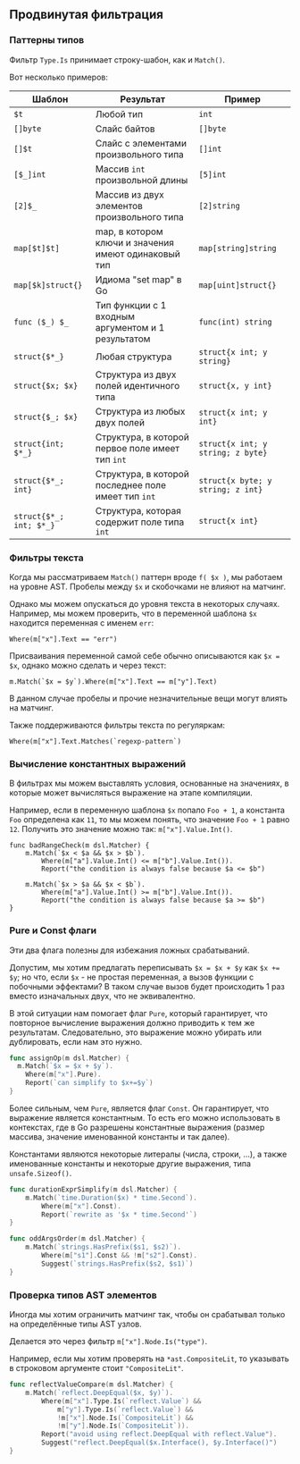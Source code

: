 ## Продвинутая фильтрация

### Паттерны типов

Фильтр `Type.Is` принимает строку-шабон, как и `Match()`.

Вот несколько примеров:

| Шаблон | Результат | Пример |
|---|---|---|
| `$t` | Любой тип | `int` |
| `[]byte` | Слайс байтов | `[]byte` |
| `[]$t` | Слайс с элементами произвольного типа | `[]int` |
| `[$_]int` | Массив `int` произвольной длины | `[5]int` |
| `[2]$_` | Массив из двух элементов произвольного типа | `[2]string` |
| `map[$t]$t]` | map, в котором ключи и значения имеют одинаковый тип | `map[string]string` |
| `map[$k]struct{}` | Идиома "set map" в Go | `map[uint]struct{}` |
| `func ($_) $_` | Тип функции с 1 входным аргументом и 1 результатом | `func(int) string` |
| `struct{$*_}` | Любая структура | `struct{x int; y string}` |
| `struct{$x; $x}` | Структура из двух полей идентичного типа | `struct{x, y int}` |
| `struct{$_; $x}` | Структура из любых двух полей | `struct{x int; y int}` |
| `struct{int; $*_}` | Структура, в которой первое поле имеет тип `int` | `struct{x int; y string; z byte}` |
| `struct{$*_; int}` | Структура, в которой последнее поле имеет тип `int` | `struct{x byte; y string; z int}` |
| `struct{$*_; int; $*_}` | Структура, которая содержит поле типа `int` | `struct{x int}` |

### Фильтры текста

Когда мы рассматриваем `Match()` паттерн вроде `f( $x )`, мы работаем на уровне AST. Пробелы между `$x` и скобочками не влияют на матчинг.

Однако мы можем опускаться до уровня текста в некоторых случаях. Например, мы можем проверить, что в переменной шаблона `$x` находится
переменная с именем `err`:

```
Where(m["x"].Text == "err")
```

Присваивания переменной самой себе обычно описываются как `$x = $x`, однако можно сделать и через текст:

```
m.Match(`$x = $y`).Where(m["x"].Text == m["y"].Text)
```

В данном случае пробелы и прочие незначительные вещи могут влиять на матчинг.

Также поддерживаются фильтры текста по регуляркам:

```
Where(m["x"].Text.Matches(`regexp-pattern`)
```

### Вычисление константных выражений

В фильтрах мы можем выставлять условия, основанные на значениях, в которые может вычисляться выражение на этапе компиляции.

Например, если в переменную шаблона `$x` попало `Foo + 1`, а константа `Foo` определена как `11`, то мы можем понять, что
значение `Foo + 1` равно `12`. Получить это значение можно так: `m["x"].Value.Int()`.

```
func badRangeCheck(m dsl.Matcher) {
	m.Match(`$x < $a && $x > $b`).
		Where(m["a"].Value.Int() <= m["b"].Value.Int()).
		Report("the condition is always false because $a <= $b")

	m.Match(`$x > $a && $x < $b`).
		Where(m["a"].Value.Int() >= m["b"].Value.Int()).
		Report("the condition is always false because $a >= $b")
}
```

### Pure и Const флаги

Эти два флага полезны для избежания ложных срабатываний.

Допустим, мы хотим предлагать переписывать `$x = $x + $y` как `$x += $y`; но что, если `$x` - не простая переменная,
а вызов функции с побочными эффектами? В таком случае вызов будет происходить 1 раз вместо изначальных двух, что не эквивалентно.

В этой ситуации нам помогает флаг `Pure`, который гарантирует, что повторное вычисление выражения должно приводить к тем же результатам.
Следовательно, это выражение можно убирать или дублировать, если нам это нужно.

```go
func assignOp(m dsl.Matcher) {
  m.Match(`$x = $x + $y`).
    Where(m["x"].Pure).
    Report(`can simplify to $x+=$y`)
}
```

Более сильным, чем `Pure`, является флаг `Const`. Он гарантирует, что выражение является константным. То есть его можно использовать в
контекстах, где в Go разрешены константные выражения (размер массива, значение именованной константы и так далее).

Константами являются некоторые литералы (числа, строки, ...), а также именованные константы и некоторые другие выражения, типа `unsafe.Sizeof()`.

```go
func durationExprSimplify(m dsl.Matcher) {
	m.Match(`time.Duration($x) * time.Second`).
		Where(m["x"].Const).
		Report(`rewrite as '$x * time.Second'`)
}

func oddArgsOrder(m dsl.Matcher) {
	m.Match(`strings.HasPrefix($s1, $s2)`).
		Where(m["s1"].Const && !m["s2"].Const).
		Suggest(`strings.HasPrefix($s2, $s1)`)
}
```

### Проверка типов AST элементов

Иногда мы хотим ограничить матчинг так, чтобы он срабатывал только на определённые типы AST узлов.

Делается это через фильтр `m["x"].Node.Is("type")`.

Например, если мы хотим проверять на `*ast.CompositeLit`, то указывать в строковом аргументе стоит `"CompositeLit"`.

```go
func reflectValueCompare(m dsl.Matcher) {
	m.Match(`reflect.DeepEqual($x, $y)`).
		Where(m["x"].Type.Is(`reflect.Value`) &&
			m["y"].Type.Is(`reflect.Value`) &&
			!m["x"].Node.Is(`CompositeLit`) &&
			!m["y"].Node.Is(`CompositeLit`)).
		Report("avoid using reflect.DeepEqual with reflect.Value").
		Suggest("reflect.DeepEqual($x.Interface(), $y.Interface()")
}
```
